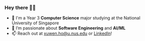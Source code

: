### Hey there 👋👋
- 📖 I'm a Year 3 **Computer Science** major studying at the National University of Singapore
- 🔭 I’m passionate about **Software Engineering** and **AI/ML**
- 📫 Reach out at xuwen.ho@u.nus.edu or [LinkedIn](https://www.linkedin.com/in/xuwen-ho/)!
<!--
**xuwen-ho/xuwen-ho** is a ✨ _special_ ✨ repository because its `README.md` (this file) appears on your GitHub profile.

Here are some ideas to get you started:

- 🔭 I’m currently working on ...
- 🌱 I’m currently learning ...
- 👯 I’m looking to collaborate on ...
- 🤔 I’m looking for help with ...
- 💬 Ask me about ...
- 📫 How to reach me: ...
- 😄 Pronouns: ...
- ⚡ Fun fact: ...
-->
